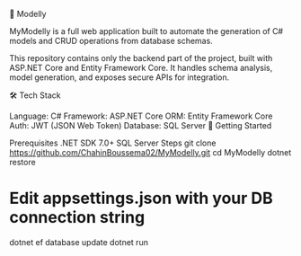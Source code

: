 🧩 Modelly

MyModelly is a full web application built to automate the generation of C# models and CRUD operations from database schemas.

This repository contains only the backend part of the project, built with ASP.NET Core and Entity Framework Core. It handles schema analysis, model generation, and exposes secure APIs for integration.

🛠️ Tech Stack

Language: C#
Framework: ASP.NET Core
ORM: Entity Framework Core
Auth: JWT (JSON Web Token)
Database: SQL Server
🚀 Getting Started

Prerequisites
.NET SDK 7.0+
SQL Server
Steps
git clone https://github.com/ChahinBoussema02/MyModelly.git
cd MyModelly
dotnet restore
# Edit appsettings.json with your DB connection string
dotnet ef database update
dotnet run
